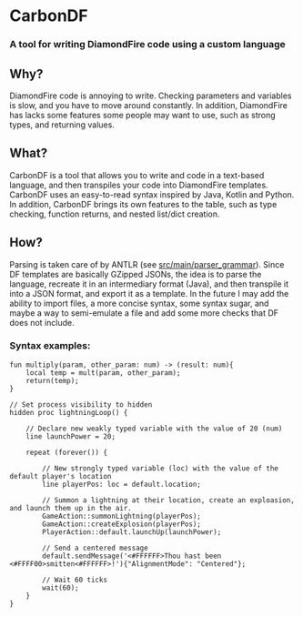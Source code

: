 # CarbonDF
### A tool for writing DiamondFire code using a custom language

## Why?
DiamondFire code is annoying to write. Checking parameters and variables is slow, and you have to move around constantly.
In addition, DiamondFire has lacks some features some people may want to use, such as strong types, and returning values.

## What?
CarbonDF is a tool that allows you to write and code in a text-based language, and then transpiles your code into DiamondFire templates.
CarbonDF uses an easy-to-read syntax inspired by Java, Kotlin and Python.
In addition, CarbonDF brings its own features to the table, such as type checking, function returns, and nested list/dict creation.


## How?
Parsing is taken care of by ANTLR (see [src/main/parser_grammar](./src/main/resources/parser_grammar)).
Since DF templates are basically GZipped JSONs, the idea is to parse the language, recreate it in an intermediary format (Java), and then transpile it into a JSON format, and export it as a template.
In the future I may add the ability to import files, a more concise syntax, some syntax sugar, and maybe a way to semi-emulate a file and add some more checks that DF does not include.

### Syntax examples:
```CarbonDF
fun multiply(param, other_param: num) -> (result: num){
    local temp = mult(param, other_param);
    return(temp);
}
```

```CarbonDF
// Set process visibility to hidden
hidden proc lightningLoop() {

    // Declare new weakly typed variable with the value of 20 (num)
    line launchPower = 20;
    
    repeat (forever()) {
        
        // New strongly typed variable (loc) with the value of the default player's location
        line playerPos: loc = default.location;
        
        // Summon a lightning at their location, create an exploasion, and launch them up in the air.
        GameAction::summonLightning(playerPos);
        GameAction::createExplosion(playerPos);
        PlayerAction::default.launchUp(launchPower);
        
        // Send a centered message
        default.sendMessage('<#FFFFFF>Thou hast been <#FFFF00>smitten<#FFFFFF>!'){"AlignmentMode": "Centered"};
        
        // Wait 60 ticks
        wait(60);
    }
}
```

